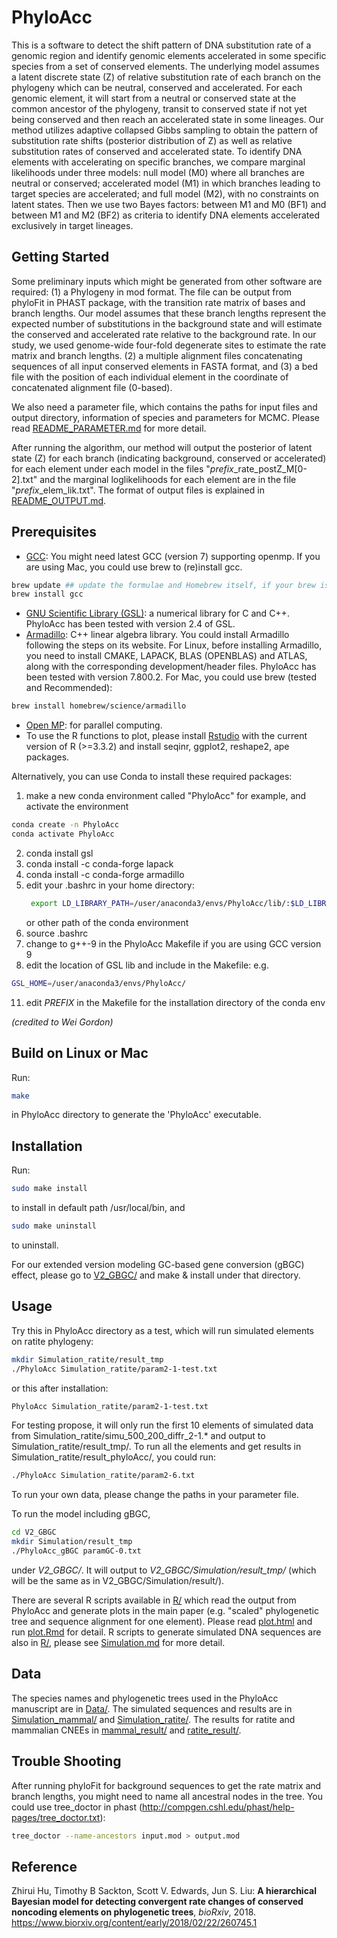 # PhyloAcc
This is a software to detect the shift pattern of DNA substitution rate of a genomic region and identify genomic elements accelerated in some specific species from a set of conserved elements. The underlying model assumes a latent discrete state (Z) of relative substitution rate of each branch on the phylogeny which can be neutral, conserved and accelerated. For each genomic element, it will start from a neutral or conserved state at the common ancestor of the phylogeny, transit to conserved state if not yet being conserved and then reach an accelerated state in some lineages. Our method utilizes adaptive collapsed Gibbs sampling to obtain the pattern of substitution rate shifts (posterior distribution of Z) as well as relative substitution rates of conserved and accelerated state. To identify DNA elements with accelerating on specific branches, we compare marginal likelihoods under three models: null model (M0) where all branches are neutral or conserved; accelerated model (M1) in which branches leading to target species are accelerated; and full model (M2), with no constraints on latent states. Then we use two Bayes factors: between M1 and M0 (BF1) and between M1 and M2 (BF2) as criteria to identify DNA elements accelerated exclusively in target lineages.

## Getting Started
Some preliminary inputs which might be generated from other software are required: (1) a Phylogeny in mod format. The file can be output from phyloFit in PHAST package, with the transition rate matrix of bases and branch lengths. Our model assumes that these branch lengths represent the expected number of substitutions in the background state and will estimate the conserved and accelerated rate relative to the background rate. In our study, we used genome-wide four-fold degenerate sites to estimate the rate matrix and branch lengths. (2) a multiple alignment files concatenating sequences of all input conserved elements in FASTA format, and (3) a bed file with the position of each individual element in the coordinate of concatenated alignment file (0-based).


We also need a parameter file, which contains the paths for input files and output directory, information of species and parameters for MCMC. Please read [README_PARAMETER.md](https://github.com/xyz111131/PhyloAcc/blob/master/README_PARAMETER.md) for more detail. 


After running the algorithm, our method will output the posterior of latent state (Z) for each branch (indicating background, conserved or accelerated) for each element under each model in the files "*prefix*\_rate_postZ\_M[0-2].txt" and the marginal loglikelihoods for each element are in the file "*prefix*_elem_lik.txt". The format of output files is explained in [README_OUTPUT.md](https://github.com/xyz111131/PhyloAcc/blob/master/README_OUTPUT.md).

## Prerequisites
* [GCC](https://gcc.gnu.org/): You might need latest GCC (version 7) supporting openmp. If you are using Mac, you could use brew to (re)install gcc. 
```bash
brew update ## update the formulae and Homebrew itself, if your brew is out-dated
brew install gcc
```
* [GNU Scientific Library (GSL)](https://www.gnu.org/software/gsl/): a numerical library for C and C++. PhyloAcc has been
  tested with version 2.4 of GSL.
* [Armadillo](http://arma.sourceforge.net/): C++ linear algebra library. You could install Armadillo following the steps on its website. For Linux, before installing Armadillo, you need to install CMAKE, LAPACK, BLAS (OPENBLAS) and ATLAS, along with the corresponding development/header files. PhyloAcc has been tested with version 7.800.2.
For Mac, you could use brew (tested and Recommended): 
```bash
brew install homebrew/science/armadillo
```
* [Open MP](http://www.openmp.org/): for parallel computing. 
* To use the R functions to plot,  please install [Rstudio](https://www.rstudio.com/) with the current version of R (>=3.3.2) and install seqinr, ggplot2, reshape2, ape packages.  

Alternatively, you can use Conda to install these required packages:  
1) make a new conda environment called "PhyloAcc" for example, and activate the environment
```bash
conda create -n PhyloAcc
conda activate PhyloAcc
```
2) conda install gsl
3) conda install -c conda-forge lapack
4) conda install -c conda-forge armadillo
5) edit your .bashrc in your home directory:
   ```bash
    export LD_LIBRARY_PATH=/user/anaconda3/envs/PhyloAcc/lib/:$LD_LIBRARY_PATH
    ```
    or other path of the conda environment
7) source .bashrc
8) change to g++-9 in the PhyloAcc Makefile if you are using GCC version 9
9) edit the location of GSL lib and include in the Makefile: e.g. 
```bash
GSL_HOME=/user/anaconda3/envs/PhyloAcc/
```
11) edit *PREFIX* in the Makefile for the installation directory of the conda env

*(credited to Wei Gordon)*

## Build on Linux or Mac
Run:
```bash
make
```
in PhyloAcc directory to generate the 'PhyloAcc' executable.

## Installation
Run:
```bash
sudo make install
```
to install in default path /usr/local/bin, and 
```bash
sudo make uninstall
```
to uninstall.

For our extended version modeling GC-based gene conversion (gBGC) effect, please go to [V2_GBGC/](https://github.com/xyz111131/PhyloAcc/blob/master/V2_GBGC) and make & install under that directory.

## Usage
Try this in PhyloAcc directory as a test, which will run simulated elements on ratite phylogeny:
```bash
mkdir Simulation_ratite/result_tmp
./PhyloAcc Simulation_ratite/param2-1-test.txt
```
or this after installation:
```bash
PhyloAcc Simulation_ratite/param2-1-test.txt
```
For testing propose, it will only run the first 10 elements of simulated data from Simulation_ratite/simu_500_200_diffr_2-1.* and output to Simulation_ratite/result_tmp/. To run all the elements and get results in Simulation_ratite/result_phyloAcc/, you could run:
```bash
./PhyloAcc Simulation_ratite/param2-6.txt
```
To run your own data, please change the paths in your parameter file.

To run the model including gBGC,
```bash
cd V2_GBGC
mkdir Simulation/result_tmp
./PhyloAcc_gBGC paramGC-0.txt
```
under *V2_GBGC/*. It will output to *V2_GBGC/Simulation/result_tmp/* (which will be the same as in V2_GBGC/Simulation/result/).

There are several R scripts available in [R/](https://github.com/xyz111131/PhyloAcc/blob/master/R) which read the output from PhyloAcc and generate plots in the main paper (e.g. "scaled" phylogenetic tree and sequence alignment for one element). Please read [plot.html](https://xyz111131.github.io/PhyloAcc/R/plot.html) and run [plot.Rmd](https://github.com/xyz111131/PhyloAcc/blob/master/R/plot.Rmd) for detail. R scripts to generate simulated DNA sequences are also in [R/](https://github.com/xyz111131/PhyloAcc/blob/master/R), please see [Simulation.md](https://github.com/xyz111131/PhyloAcc/blob/master/Simulation.md) for more detail. 

## Data
The species names and phylogenetic trees used in the PhyloAcc manuscript are in [Data/](https://github.com/xyz111131/PhyloAcc/blob/master/Data/). The simulated sequences and results are in [Simulation_mammal/](https://github.com/xyz111131/PhyloAcc/blob/master/Simulation_mammal/) and [Simulation_ratite/](https://github.com/xyz111131/PhyloAcc/blob/master/Simulation_ratite/). The results for ratite and mammalian CNEEs in [mammal_result/](https://github.com/xyz111131/PhyloAcc/blob/master/mammal_result/) and [ratite_result/](https://github.com/xyz111131/PhyloAcc/blob/master/ratite_result/). 

## Trouble Shooting
After running phyloFit for background sequences to get the rate matrix and branch lengths, you might need to name all ancestral nodes in the tree. You could use tree_doctor in phast (http://compgen.cshl.edu/phast/help-pages/tree_doctor.txt): 
``` bash
tree_doctor --name-ancestors input.mod > output.mod
```

## Reference
Zhirui Hu, Timothy B Sackton, Scott V. Edwards, Jun S. Liu: **A hierarchical Bayesian model for detecting convergent rate changes of conserved noncoding elements on phylogenetic trees**, *bioRxiv*, 2018.
https://www.biorxiv.org/content/early/2018/02/22/260745.1
